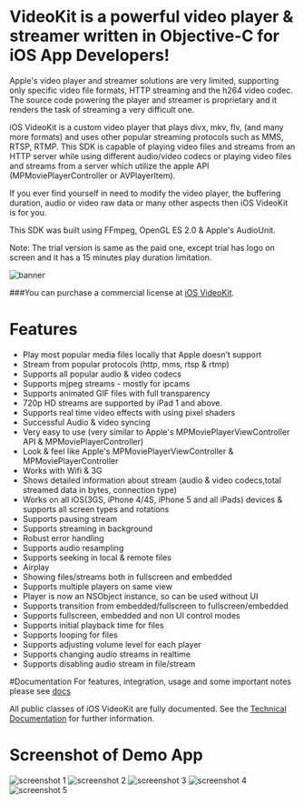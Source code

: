 VideoKit is a powerful video player & streamer written in Objective-C for iOS App Developers!
===

Apple's video player and streamer solutions are very limited, supporting only specific video file formats, HTTP streaming and the h264 video codec. The source code powering the player and streamer is proprietary and it renders the task of streaming a very difficult one.

iOS VideoKit is a custom video player that plays divx, mkv, flv, (and many more formats) and uses other popular streaming protocols such as MMS, RTSP, RTMP. This SDK is capable of playing video files and streams from an HTTP server while using different audio/video codecs or playing video files and streams from a server which utilize the apple API (MPMoviePlayerController or AVPlayerItem).

If you ever find yourself in need to modify the video player, the buffering duration, audio or video raw data or many other aspects then iOS VideoKit is for you.

This SDK was built using FFmpeg, OpenGL ES 2.0 & Apple's AudioUnit.

Note: The trial version is same as the paid one, except trial has logo on screen and it has a 15 minutes play duration limitation.
 
![banner](https://dl.dropboxusercontent.com/u/6355786/VideoKit/vk_binpress_630x290.png)

###You can purchase a commercial license at [iOS VideoKit](http://iosvideokit.com).

# Features

- Play most popular media files locally that Apple doesn’t support
- Stream from popular protocols (http, mms, rtsp & rtmp)
- Supports all popular audio & video codecs
- Supports mjpeg streams - mostly for ipcams
- Supports animated GIF files with full transparency
- 720p HD streams are supported by iPad 1 and above.
- Supports real time video effects with using pixel shaders
- Successful Audio & video syncing
- Very easy to use (very similar to Apple's MPMoviePlayerViewController API  & MPMoviePlayerController)
- Look & feel like Apple's MPMoviePlayerViewController  & MPMoviePlayerController
- Works with Wifi & 3G
- Shows detailed information about stream (audio & video codecs,total streamed data in bytes, connection type)
- Works on all iOS(3GS, iPhone 4/4S, iPhone 5 and all iPads) devices & supports all screen types and rotations
- Supports pausing stream
- Supports streaming in background
- Robust error handling
- Supports audio resampling
- Supports seeking in local & remote files
- Airplay
- Showing files/streams both in fullscreen and embedded
- Supports multiple players on same view
- Player is now an NSObject instance, so can be used without UI
- Supports transition from embedded/fullscreen to fullscreen/embedded
- Supports fullscreen, embedded and non UI control modes
- Supports initial playback time for files
- Supports looping for files
- Supports adjusting volume level for each player
- Supports changing audio streams in realtime
- Supports disabling audio stream in file/stream


#Documentation
For features, integration, usage and some important notes please see [docs](http://iosvideokit.com/documentation/)

All public classes of iOS VideoKit are fully documented. See the [Technical Documentation](http://iosvideokit.com/VKAppleDoc/html) for further information.


# Screenshot of Demo App

![screenshot 1](http://iosvideokit.com/wp-content/uploads/2013/12/vk-ss-welcome.jpg)
![screenshot 2](http://iosvideokit.com/wp-content/uploads/2013/12/vk-ss-fs-playing.jpg)
![screenshot 3](http://iosvideokit.com/wp-content/uploads/2013/12/vk-ss-embedded-playing.jpg)
![screenshot 4](http://iosvideokit.com/wp-content/uploads/2013/12/vk-ss-embedded-ipcams.jpg)
![screenshot 5](http://iosvideokit.com/wp-content/uploads/2013/12/vk-ss-multi-playing.jpg)



